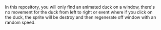 In this repository, you will only find an animated duck on a window,
there's no movement for the duck from left to right
or event where if you click on the duck, the sprite will be destroy and then regenerate off window with an random speed.

